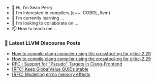 - 👋 Hi, I’m Sean Perry
- 👀 I’m interested in compilers (c++, COBOL, llvm)
- 🌱 I’m currently learning ...
- 💞️ I’m looking to collaborate on ...
- 📫 How to reach me ...

<!---
s66perry/s66perry is a ✨ special ✨ repository because its `README.md` (this file) appears on your GitHub profile.
You can click the Preview link to take a look at your changes.
--->
### 📕 Latest LLVM Discourse Posts

<!-- DISCOURSE-LLVM:START -->
- [How to compile clang compiler using the crosstool-ng for glibc-2.29](https://discourse.llvm.org/t/how-to-compile-clang-compiler-using-the-crosstool-ng-for-glibc-2-29/84803#post_2)
- [How to compile clang compiler using the crosstool-ng for glibc-2.29](https://discourse.llvm.org/t/how-to-compile-clang-compiler-using-the-crosstool-ng-for-glibc-2-29/84803#post_1)
- [RFC : Support for &quot;Pseudo&quot; Targets in Clang-Frontend](https://discourse.llvm.org/t/rfc-support-for-pseudo-targets-in-clang-frontend/84704#post_12)
- [[RFC] Keep GlobalValue GUIDs stable](https://discourse.llvm.org/t/rfc-keep-globalvalue-guids-stable/84801#post_1)
- [[RFC] Modelling errno memory effects](https://discourse.llvm.org/t/rfc-modelling-errno-memory-effects/82972?page=2#post_24)
<!-- DISCOURSE-LLVM:END -->

